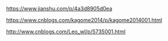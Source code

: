 https://www.jianshu.com/p/4a3d8905d0ea

https://www.cnblogs.com/kagome2014/p/kagome2014001.html

http://www.cnblogs.com/Leo_wl/p/5735001.html